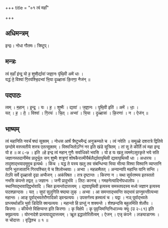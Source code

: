 +++
title = "०१ त्वं महाँ"

+++
## अधिमन्त्रम्
इन्द्रः। नोधा गौतमः। त्रिष्टुप्।

## मन्त्रः
त्वं म॒हाँ इ॑न्द्र॒ यो ह॒ शुष्मै॒र्द्यावा॑ जज्ञा॒नः पृ॑थि॒वी अमे॑ धाः ।  
यद्ध॑ ते॒ विश्वा॑ गि॒रय॑श्चि॒दभ्वा॑ भि॒या दृ॒ळ्हासः॑ कि॒रणा॒ नैज॑न् ॥

## पदपाठः
त्वम् । म॒हान् । इ॒न्द्र॒ । यः । ह॒ । शुष्मैः॑ । द्यावा॑ । ज॒ज्ञा॒नः । पृ॒थि॒वी इति॑ । अमे॑ । धाः॒ ।  
यत् । ह॒ । ते॒ । विश्वा॑ । गि॒रयः॑ । चि॒त् । अभ्वा॑ । भि॒या । दृ॒ळ्हासः॑ । कि॒रणाः॑ । न । ऐज॑न् ॥

## भाष्यम्
त्वं महानिति नवर्चं षष्ठं सूक्तम् । नोधस आर्षं त्रैष्टुभमैन्द्रं अनुक्रम्यते च । त्वं नवेति ॥ समूळ्हे दशरात्रे द्वितिये छन्दोमे मरुत्वतीये शस्त्र एतत्सूक्तम् । विश्वजितोऽग्निं नर इति खंडे सूत्रितम् । तां सु ते कीर्तिं त्वं महा इन्द्र यो ह ॥ अ ८-७ । इति ॥हे इन्द्र त्वं महान् गुणैः सर्वाधिको भवसि । यो ह यः खलु त्वममेऽसुरकृते भये सति जज्ञानस्तदानीमेव प्रादुर्भूतः सन् शुष्मैः शत्रूणां शोषकैरात्मीयैर्बलैर्द्यावापृथिवी द्यावापृथिव्यौ धाः । अधारयः । तादृशाद्भयादमूमुच इत्यर्थः । किंच । यद्ध ते यस्य खलु तव संबन्धिन्या भिया भीत्या विश्वा विश्वानि व्याप्तानि यानि भूतजातानि गिरयश्चित् ये च शिलोच्चयाः । अभ्वा । महन्नामैतत् । अन्यान्यपि महान्ति यानि सन्ति । तेऽपि सर्वे दृळ्हासो दृढा अप्यैजन् । अकंपिषत । तत्र दृष्टान्तः । किरणा न । यथा सूर्यरश्मय इतस्ततो नभसि कंपन्ते तद्वत् ॥ जज्ञानः । जनी प्रादुर्भावे । लिटः कानच् । गमहनेत्यादिनोपधालोपः । स्थानिवद्भावाद्द्विर्भावादि । चित इत्यन्तोदात्तत्वम् । द्यावापृथिवी इत्यस्य समस्तपदस्य मध्ये जज्ञान इत्यस्य पाठश्छान्दसः । यत् । सुपां सुलुगिति षष्ठ्या लुक् । अभ्वा । आ समन्ताद्भवन्ति सद्भावं प्राप्नुवन्तीत्यभ्वा महान्तः । आङ् पूर्वाद्भवतेरौणादिको ड्वन्प्रत्ययः । उपसर्गस्य ह्रस्वत्वं च । यद्वा । नञ् पूर्वाद्भवतेः प्राप्त्यर्थान्नञि भुवो डिदिति क्वन्प्रत्ययः । महान्तो हि प्राप्तुं न शक्यन्ते । शेश्छन्दसि बहुलमिति शेर्लोपः । किरणाः । कीर्यन्ते विक्षिप्यन्त इति किरणाः । कृ विक्षेपे । कृ पृवृजिमन्दिनिधाञ्भ्यः क्युः (उ २-८१) इति क्युप्रत्ययः । योरनादेशे प्रत्ययाद्युदात्तत्वम् । ऋूत इद्धातोरितीत्वम् । ऐजन् । एजृ कंपने । लङ्याडागमः । स चोदात्तः । वृद्धिश्च ॥ १ ॥